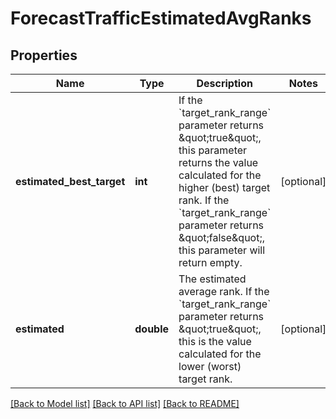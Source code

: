 # ForecastTrafficEstimatedAvgRanks

## Properties
Name | Type | Description | Notes
------------ | ------------- | ------------- | -------------
**estimated_best_target** | **int** | If the &#x60;target_rank_range&#x60; parameter returns \&quot;true\&quot;, this parameter returns the value calculated for the higher (best) target rank.  If the &#x60;target_rank_range&#x60; parameter returns \&quot;false\&quot;, this parameter will return empty. | [optional] 
**estimated** | **double** | The estimated average rank.  If the &#x60;target_rank_range&#x60; parameter returns \&quot;true\&quot;, this is the value calculated for the lower (worst) target rank. | [optional] 

[[Back to Model list]](../../README.md#documentation-for-models) [[Back to API list]](../../README.md#documentation-for-api-endpoints) [[Back to README]](../../README.md)


